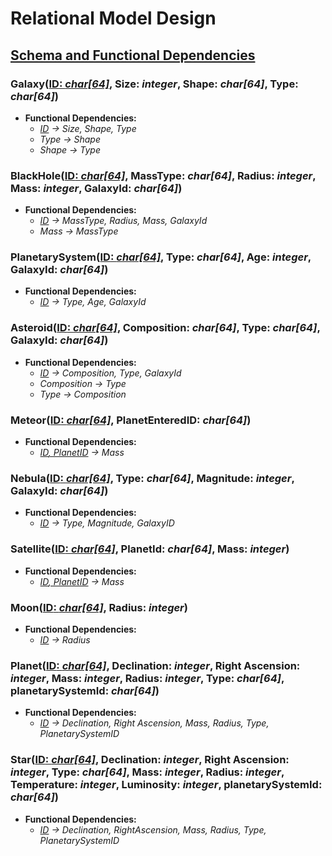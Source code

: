 # Relational Model Design
## <ins>Schema and Functional Dependencies</ins>
### Galaxy(<ins>**ID**: *char[64]*</ins>, **Size**: *integer*, **Shape**: *char[64]*, **Type**: *char[64]*)
- **Functional Dependencies:**
  - *<ins>_ID_</ins> -> Size, Shape, Type*
  - *Type -> Shape*
  - *Shape -> Type*

### BlackHole(<ins>**ID**: *char[64]*</ins>, **MassType**: *char[64]*, **Radius**: *integer*, **Mass**: *integer*, **GalaxyId**: *char[64]*)
- **Functional Dependencies:**
  - *<ins>_ID_</ins> -> MassType, Radius, Mass, GalaxyId*
  - *Mass -> MassType*

### PlanetarySystem(<ins>**ID**: *char[64]*</ins>, **Type**: *char[64]*, **Age**: *integer*, **GalaxyId**: *char[64]*)
- **Functional Dependencies:**
  - *<ins>_ID_</ins> -> Type, Age, GalaxyId*

### Asteroid(<ins>**ID**: *char[64]*</ins>, **Composition**: *char[64]*, **Type**: *char[64]*, **GalaxyId**: *char[64]*)
- **Functional Dependencies:**
  - *<ins>_ID_</ins> -> Composition, Type, GalaxyId*
  - *Composition -> Type*
  - *Type -> Composition*

### Meteor(<ins>**ID**: *char[64]*</ins>, **PlanetEnteredID**: *char[64]*)
- **Functional Dependencies:**
  - *<ins>_ID_, PlanetID</ins> -> Mass*

### Nebula(<ins>**ID**: *char[64]*</ins>, **Type**: *char[64]*, **Magnitude**: *integer*, **GalaxyId**: *char[64]*)
- **Functional Dependencies:**
  - *<ins>_ID_</ins> -> Type, Magnitude, GalaxyID*

### Satellite(<ins>**ID**: *char[64]*</ins>, **PlanetId**: *char[64]*, **Mass**: *integer*)
- **Functional Dependencies:**
  - *<ins>_ID_, PlanetID</ins> -> Mass*

### Moon(<ins>**ID**: *char[64]*</ins>, **Radius**: *integer*)
- **Functional Dependencies:**
  - *<ins>ID</ins> -> Radius*

### Planet(<ins>**ID**: *char[64]*</ins>, **Declination**: *integer*, **Right Ascension**: *integer*, **Mass**: *integer*, **Radius**: *integer*, **Type**: *char[64]*, **planetarySystemId**: *char[64]*)
- **Functional Dependencies:**
  - *<ins>_ID_</ins> -> Declination, Right Ascension, Mass, Radius, Type, PlanetarySystemID*

### Star(<ins>**ID**: *char[64]*</ins>, **Declination**: *integer*, **Right Ascension**: *integer*, **Type**: *char[64]*, **Mass**: *integer*, **Radius**: *integer*, **Temperature**: *integer*, **Luminosity**: *integer*, **planetarySystemId**: *char[64]*)
- **Functional Dependencies:**
  - *<ins>_ID_</ins> -> Declination, RightAscension, Mass, Radius, Type, PlanetarySystemID*
